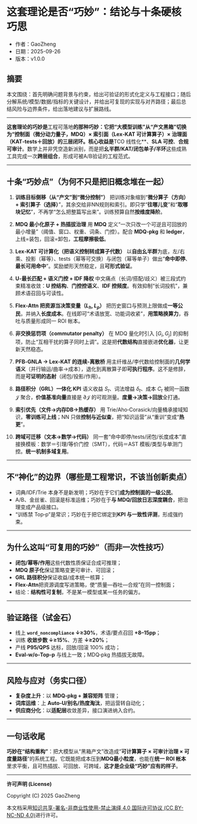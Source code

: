 # 这套理论是否“巧妙”：结论与十条硬核巧思

- 作者：GaoZheng
- 日期：2025-09-26
- 版本：v1.0.0

## 摘要
本文围绕：首先明确问题背景与约束，给出可验证的形式化定义与工程接口；随后分解系统/模型/数据/指标的关键设计，并给出可复现的实现与对齐路径；最后总结风险与边界条件，给出落地建议与扩展路线。

---

**这套理论的巧妙是**工程可落地**的那种巧妙：它把“大模型训练”从“产文黑箱”切换为“**控制面**（微分动力量子，MDQ）× **索引面**（Lex‑KAT 可计算算子）× **治理面**（KAT‑tests＋回放）的三层闭环。核心收益是**TCO 线性化**、**SLA 可控**、**合规可审计**。数学上并非凭空造新派别，而是把**幺半群/KAT/闭包单子/半环**这些成熟工具完成一次**跨层组合**，形成可被A/B验证的工程范式。

---

## 十条“巧妙点”（为何不只是把旧概念堆在一起）

1. **训练目标侧移（从“产文”到“微分控制”）**
   把训练对象缩到“**微分算子（方向）+ 索引算子（选择）**”，其余交给非NN规则和索引。即只学“**往哪儿变**”和“**取哪块记忆**”，不再学“怎么把整篇写出来”。训练预算自然**按维度降阶**。

2. **MDQ 最小化原子 + 热插拔治理**
   用 **MDQ** 定义“一次只改一个可逆且可回放的最小增量”（阈值、窗口、权重、词条、门控）。配合 **MDQ‑pkg** 和 **ledger**，上线=装包，回滚=卸包，**工程摩擦极低**。

3. **Lex‑KAT 可计算化（把语义控制转成算子代数）**
   以**自由幺半群**为底，左/右乘、投影（幂等）、tests（幂等可交换）与闭包（幂等单子）做出“**命中即停**、**最长可用命中**”。奖励塑形天然稳定，且**可形式验证**。

4. **U‑最长匹配 + 语义门控 + IDF 降权**
   中文痛点（长词/搭配/歧义）被三段式约束精准收敛：**U 控结构**、**门控控语义**、**IDF 控频度**。有效抑制“长词投机”，兼顾术语召回与可读性。

5. **Flex‑Attn 把资源当决策变量（$L_h,L_p$）**
   把历史窗口与预测上限做成**一等公民**，并纳入**长度成本**。在线即可“术语放宽、功能词收紧”，**用策略换算力**，吞吐与质量形成同一 ROI 帐本。

6. **非交换惩罚项（commutator penalty）**
   在 MDQ 量化时引入 $[G_i,G_j]$ 的抑制项，防止“互相干扰的算子同时上调”。这是把**代数结构**直接嵌进**优化器**，让更新天然稳态。

7. **PFB‑GNLA → Lex‑KAT 的连续‑离散桥**
   用主纤维丛/李代数给控制面的**几何学语义**（并行输运/曲率→成本），退化到离散算子即**可执行程序**。这不是修辞，而是**可证明的态射**（闭包/投影/作用）。

8. **路径积分（GRL）一体化 KPI**
   语义收益 $S_t$、词法增益 $\delta_t$、成本 $C_t$ 被同一函数 $\mathcal J$ 聚合，**价值基准向量**直接是 $\partial \mathcal J$ 的可观测量。**度量→决策→回放**全打通。

9. **索引优先（文件→内存DB→热缓存）**
   用 Trie/Aho‑Corasick/向量桶承接域知识，**零训练可上线**；NN 只做**控制与近似查**，把“知识运营”从“重训”变成“**热更**”。

10. **跨域可迁移（文本→数学→代码）**
    同一套“命中即停/tests/闭包/长度成本”直接换模板：数学＝引理/等价门控（SMT），代码＝AST 模板/类型与单测门控。**统一机制多域复用**。

---

## 不“神化”的边界（哪些是工程常识，不该当创新卖点）

* 词典/IDF/Trie 本身不是新发明；巧妙在于它们**成为控制面的一级公民**。
* A/B、金丝雀、回滚是标准运维；巧妙在于**与 MDQ/回放日志深度耦合**，把治理变成产品级接口。
* “训练禁 Top‑p”是常识；巧妙在于把它绑定到**KPI 与一致性评测**，形成强约束。

---

## 为什么这叫“可复用的巧妙”（而非一次性技巧）

* **闭包/幂等/作用**这些代数性质保证合成可推理；
* **MDQ 原子化**保证策略变更可审计、可回滚；
* **GRL 路径积分**保证收益/成本统一核算；
* **Flex‑Attn**把资源调度写进策略，使“质量—吞吐—合规”在同一控制面；
* 结论：**结构性可复制**，不是某一模型或某一任务的偏方。

---

## 验证路径（试金石）

* 线上 **`word_noncompliance` ↓≥30%**，术语/要点召回 **+8–15pp**；
* 训练 **收敛步数 ↓≥15%**、方差 **↓≥20%**；
* 产线 **P95/QPS** 达标，回放/回滚 100% 成功；
* **Eval‑w/o‑Top‑p** 与线上一致；MDQ‑pkg 热插拔无故障。

---

## 风险与应对（务实口径）

* **复杂度上升**：以 **MDQ‑pkg + 兼容矩阵** 管理；
* **词库运维**：上 **Auto‑U/别名/热度淘汰**，把运营转自动化；
* **供应商分化**：以**适配层**收敛差异，接口演进纳入合约。

---

## 一句话收尾

**巧妙在“结构重构”**：把大模型从“黑箱产文”改造成“**可计算算子 × 可审计治理 × 可度量路径**”的系统工程。它既能把成本压到**MDQ最小粒度**，也能在**统一 ROI 帐本**里求平衡，且可热插拔、可回放、可跨域，**这才是企业级“巧妙”应有的样子**。

---

**许可声明 (License)**

Copyright (C) 2025 GaoZheng

本文档采用[知识共享-署名-非商业性使用-禁止演绎 4.0 国际许可协议 (CC BY-NC-ND 4.0)](https://creativecommons.org/licenses/by-nc-nd/4.0/deed.zh-Hans)进行许可。
